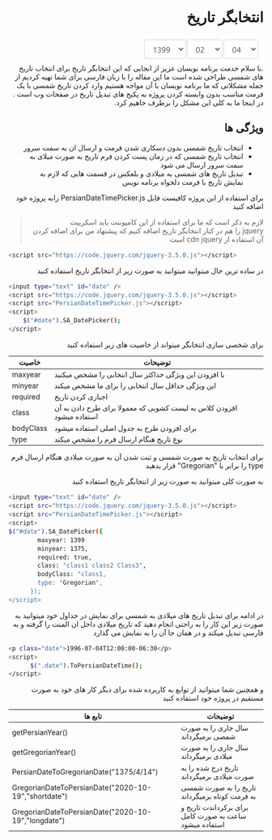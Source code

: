 <div dir="rtl">
   <h1 class="text-center">
   انتخابگر تاریخ
   </h1>
   <div class="text-center">
   <img src="https://raw.githubusercontent.com/samanazadi1996/datepicker-component/master/Images/Image1.png">
</div>
.با سلام خدمت برنامه نویسان عزیز
از انجایی که این انتخابگر تاریخ برای انتخاب تاریخ های شمسی طراحی شده است ما این مقاله را با زبان فارسی برای شما تهیه کردیم
از جمله مشکلاتی که ما برنامه نویسان  با آن مواجه هستیم وارد کردن تاریخ شمسی با یک فرمت مناسب  بدون وابسته کردن پروژه به پکیج های تبدیل تاریخ در صفحات وب است .
در اینجا ما به کلی این مشکل را برطرف خاهیم کرد.


## ویژگی ها
- انتخاب تاریخ شمسی بدون دسکاری شدن فرمت و ارسال ان به سمت سرور
- انتخاب تاریخ شمسی که در زمان پست کردن فرم تاریخ به صورت میلای به سمت سرور ارسال می شود
- تبدیل تاریخ های شمسی به میلادی و بلعکس در قسمت هایی که لازم به نمایش تاریخ با فرمت دلخواه برنامه نویس

برای استفاده از این پروژه کافیست فایل      PersianDateTimePicker.js  رابه پروژه خود اضافه کنید
> لازم به ذکر است که ما برای استفاده از این کامپوننت باید اسکریپت  
jquery
را هم در کنار  انتخابگر تاریخ اضافه کنیم که پیشنهاد من برای اضافه کردن آن استفاده از
cdn jquery
است
</div>

```sh
<script src="https://code.jquery.com/jquery-3.5.0.js"></script>
```
<div dir="rtl">
 در ساده ترین حال میتوانید میتوانید به صورت زیر از انتخابگر تاریخ استفاده کنید 
</div>

```sh
<input type="text" id="date" />
<script src="https://code.jquery.com/jquery-3.5.0.js"></script>
<script src="PersianDateTimePicker.js"></script>
<script>
    $("#date").SA_DatePicker(); 
</script>
```
<div dir="rtl">
 برای شخصی سازی انتخابگر میتواند از خاصیت های زیر استفاده کنید
</div>

| خاصیت | توضیحات |
| ------ | ------ |
| maxyear  | با افزودن این ویژگی حداکثر سال انتخابی را مشخص میکنید  |
| minyear  | این ویژگی حداقل سال انتخابی را برای ما مشخص میکند |
| required | اجباری کردن تاریخ |
| class    | افزودن کلاس به لیست کشویی که معمولا برای طرح دادن به آن استفاده میشود |
| bodyClass  |برای افزودن طرح به جدول اصلی استفاده میشود  |
| type   |نوع تاریخ هنگام ارسال فرم را مشخص میکند  |

<div dir="rtl">
برای انتخاب تاریخ به صورت شمسی و ثبت شدن آن به صورت میلادی هنگام ارسال فرم 
type
را برابر با  
"Gregorian"
قرار بدهید

 به صورت کلی میتوانید به صورت زیر از  انتخابگر تاریخ استفاده کنید
</div>

```sh
<input type="text" id="date" />
<script src="https://code.jquery.com/jquery-3.5.0.js"></script>
<script src="PersianDateTimePicker.js"></script>
<script>
$("#date").SA_DatePicker({
        maxyear: 1399
        minyear: 1375,
        required: true,
        class: "class1 class2 Class3",
        bodyClass: "class1,
        type: "Gregorian",
      });
</script>
```
<div dir="rtl">
 در ادامه برای  تبدیل تاریخ های میلادی به شمسی برای نمایش در جداول  خود میتوانید به صورت زیر این کار را به راحتی انجام دهید که تاریخ میلادی داخل ان المنت را گرفته و به فارسی تبدیل میکند و در همان جا آن را به نمایش می گذارد
</div>

```sh
<p class="date">1996-07-04T12:00:00-06:30</p> 
<script>
      $(".date").ToPersianDateTime();
</script>
```
<div dir="rtl">
 و همچنین شما میتوانید از توابع به کاربرده شده برای دیگر کار های خود به صورت مستقیم در پروژه خود استفاده کنید
</div>


|تابع ها | توضیحات |
| ------ | ------ |
| getPersianYear()   | سال جاری را به صورت شمصی برمیگرداند  |
| getGregorianYear() | سال جاری را به صورت میلادی برمیگرداند |
| PersianDateToGregorianDate("1375/4/14")   | تاریخ درج شده را به صورت میلادی برمیگرداند |
| GregorianDateToPersianDate("2020-10-19","shortdate")| تاریخ را به صورت شمسی به فرمت کوتاه برمیگرداند |
| GregorianDateToPersianDate("2020-10-19","longdate")| برای برکرداندت تاریخ و ساعت به صورت کامل استفاده میشود|
